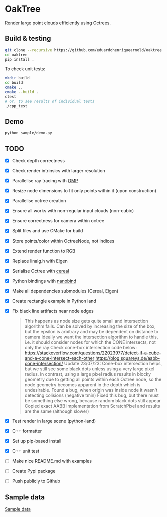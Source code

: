 # OakTree
Render large point clouds efficiently using Octrees.

## Build & testing
```bash
git clone --recursive https://github.com/eduardohenriquearnold/oaktree.git
cd oaktree
pip install .
```

To check unit tests:
```bash
mkdir build
cd build
cmake ..
cmake --build .
ctest
# or, to see results of individual tests
./cpp_test
```

## Demo
```bash
python sample/demo.py
```

## TODO

- [x] Check depth correctness
- [x] Check render intrinsics with larger resolution
- [x] Parallelise ray tracing with [OMP](https://bisqwit.iki.fi/story/howto/openmp/)
- [x] Resize node dimensions to fit only points within it (upon construction)
- [x] Parallelise octree creation
- [x] Ensure all works with non-regular input clouds (non-cubic)
- [x] Ensure correctness for camera within octree
- [x] Split files and use CMake for build
- [x] Store points/color within OctreeNode, not indices
- [x] Extend render function to RGB

- [x] Replace linalg.h with Eigen
- [x] Serialise Octree with [cereal](https://uscilab.github.io/cereal/)
- [x] Python bindings with [nanobind](https://github.com/wjakob/nanobind)
- [x] Make all dependencies submodules (Cereal, Eigen)
- [x] Create rectangle example in Python land
- [x] Fix black line artifacts near node edges
    > This happens as node size gets quite small and intersection algorithm fails. 
    > Can be solved by increasing the size of the box, but the epsilon is arbitrary and may be dependent on distance to camera
    > Ideally we want the intersection algorithm to handle this, i.e. it should consider nodes for which the CONE intersects, not only the ray
    > Check cone-box intersection code below:
    > https://stackoverflow.com/questions/22023977/detect-if-a-cube-and-a-cone-intersect-each-other
    >  https://blog.squareys.de/aabb-cone-intersection/
    > Update 23/07/23: Cone-box intersection helps, but we still see some black dots unless using a very large pixel
    radius. In contrast, using a large pixel radius results in blocky geometry due to getting all points within each 
    Octree node, so the node geometry becomes apparent in the depth which is undesirable.
    > Found a bug, when origin was inside node it wasn't detecting colisions (negative tmin)
    > Fixed this bug, but there must be something else wrong, because random black dots still appear
    > Copied exact AABB implementation from ScratchPixel and results are the same (although slower)
- [x] Test render in large scene (python-land)
- [x] C++ formatter
- [x] Set up pip-based install
- [x] C++ unit test
- [ ] Make nice README.md with examples
- [ ] Create Pypi package
- [ ] Push publicly to Github

## Sample data
[Sample data](http://kos.informatik.uni-osnabrueck.de/3Dscans/)